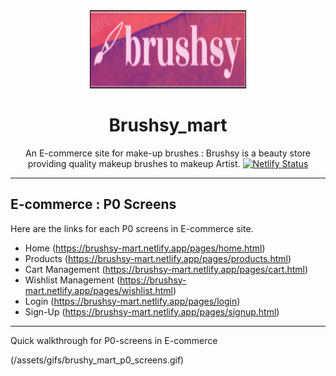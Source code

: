 <div align="center">

<img src="/assets/images/nav_icons/logo.png" alt="brushsy logo"  width="250px" height="125px" />

# Brushsy_mart

 An E-commerce site for make-up brushes : Brushsy is a beauty store providing quality makeup brushes to makeup Artist.
[![Netlify Status](https://api.netlify.com/api/v1/badges/f7cb748d-ad5d-4777-ac1b-af687aedb6b6/deploy-status)](https://app.netlify.com/sites/brushsy-mart/deploys)

</div>

---

## E-commerce : P0 Screens 

Here are the links for each P0 screens in E-commerce site.
- Home (https://brushsy-mart.netlify.app/pages/home.html)
- Products (https://brushsy-mart.netlify.app/pages/products.html)
- Cart Management (https://brushsy-mart.netlify.app/pages/cart.html)
- Wishlist Management (https://brushsy-mart.netlify.app/pages/wishlist.html)
- Login (https://brushsy-mart.netlify.app/pages/login)
- Sign-Up (https://brushsy-mart.netlify.app/pages/signup.html)

---
Quick walkthrough for P0-screens in E-commerce

(/assets/gifs/brushy_mart_p0_screens.gif)